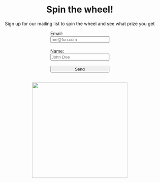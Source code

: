 <style>
#wheel {
  animation-name: rotation;
  animation-duration: 0s;
  animation-iteration-count: infinite;
  animation-timing-function: linear;
}

@keyframes rotation {
  from {
    transform: rotate(0deg);
  }
  to {
    transform: rotate(1080deg);
  }
}

  #formm {
    display:grid;
    justify-content:center;
  }

  section {
    background-color: palegoldenrod;
  }
  
</style>

<div style="padding-top:10px;">
  <h1 style="text-align:center;">Spin the wheel!</h1>
  <p style="text-align:center;">Sign up for our mailing list to spin the wheel and see what prize you get</p>
</div>

<iframe name="dummyframe" id="dummyframe" style="display: none;"></iframe>

<form method="POST" action="https://script.google.com/macros/s/AKfycbw_v98QgofnXhW3VfhGUm_LuaEmzQqVbqOatK8vjfYQx-IAMaabs1G1amnLCB0oa6lycg/exec" id="formm" target="dummyframe">
  <label for="em">Email:</label>
  <input type="email" id="em" name="Email" placeholder="me@fun.com" required>
  <br>
  <label for="nam">Name:</label>
  <input type="text" id="nam" name="Name" placeholder="John Doe" required>
  <br>
  <button type="submit">Send</button>
</form> 
<br>


<div style="display:grid;justify-content:center;">
  <img src="{{site.baseurl}}/images/wheel.png" id="wheel" style="height:300px;">
</div>


<script>
    const image = document.getElementById('wheel');
    const form = document.getElementById('formm');
    form.addEventListener('submit', () => {
    image.style.animationDuration = "2s";
    document.getElementById("em").value = "me@fun.com";
    document.getElementById("nam").value = "John Doe";
    var rando;
    rando = Math.floor(Math.random()*3);
    setTimeout(function() {
    if (rando == 0)
    {
      image.src = "{{site.baseurl}}/images/hat.png";
      image.style.animationDuration = "0s";
    } else if (rando == 1)
    {
      image.src = "{{site.baseurl}}/images/shirt.jpg";
      image.style.animationDuration = "0s";
    } else {
      image.src = "{{site.baseurl}}/images/bottle.jpg";
      image.style.animationDuration = "0s";
    }
}, 2000);
   setTimeout(function() {
   image.src = "{{site.baseurl}}/images/wheel.png";
}, 5000);
  });
</script>
